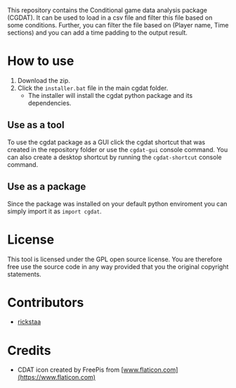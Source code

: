 This repository contains the Conditional game data analysis package (CGDAT). It can be used to load in a csv file and filter this file based on some conditions. Further, you can filter the file based on (Player name, Time sections) and you can add a time padding to the output result.

# How to use
1. Download the zip.
2. Click the `installer.bat` file in the main cgdat folder.
    - The installer will install the cgdat python package and its dependencies.

## Use as a tool
To use the cgdat package as a GUI click the cgdat shortcut that was created in the repository folder or use the `cgdat-gui` console command. You can also create a desktop shortcut by running the `cgdat-shortcut` console command.

## Use as a package
Since the package was installed on your default python enviroment you can simply import it as `import cgdat`.

# License
This tool is licensed under the GPL open source license. You are therefore free use the source code in any way provided that you the original copyright statements.

# Contributors
* [rickstaa](https://github.com/rickstaa)

# Credits
* CDAT icon created by FreePis from [www.flaticon.com](https://www.flaticon.com)

